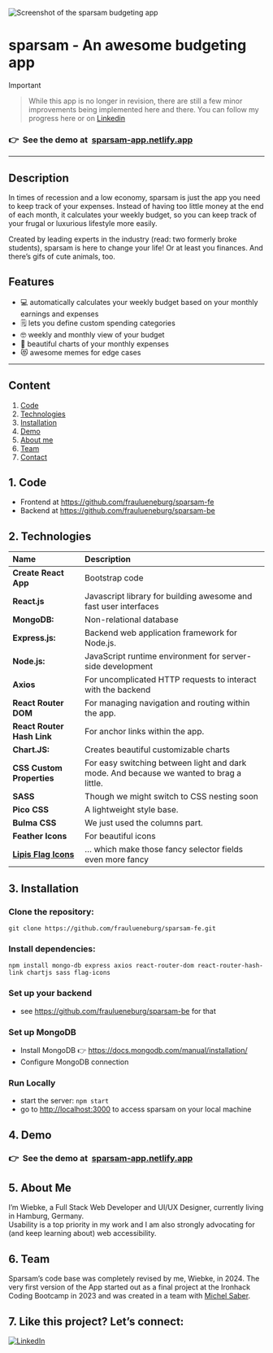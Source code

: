 ![Screenshot of the sparsam budgeting app](https://repository-images.githubusercontent.com/693795209/d7feabc3-39cf-4943-8156-e2ec47eb605d)

# sparsam - An awesome budgeting app

> [!IMPORTANT]
>
> > While this app is no longer in revision, there are still a few minor improvements being implemented here and there. You can follow my progress here or on [Linkedin](https://linkedin.com/in/fraulueneburg)

### 👉&nbsp;&nbsp;See the demo at&nbsp;&nbsp;[sparsam-app.netlify.app](https://sparsam-app.netlify.app/)

---

## Description

In times of recession and a low economy, sparsam is just the app you need to keep track of your expenses. Instead of having too little money at the end of each month, it calculates your weekly budget, so you can keep track of your frugal or luxurious lifestyle more easily.

Created by leading experts in the industry (read: two formerly broke students), sparsam is here to change your life! Or at least you finances. And there’s gifs of cute animals, too.

## Features

- 💻 automatically calculates your weekly budget based on your monthly earnings and expenses
- 🗒️ lets you define custom spending categories
- 🤓 weekly and monthly view of your budget
- 🍰 beautiful charts of your monthly expenses
- 😻 awesome memes for edge cases

---

## Content

1. [Code](#1-code)
2. [Technologies](#2-technologies)
3. [Installation](#3-installation)
4. [Demo](#4-demo)
5. [About me](#5-about-me)
6. [Team](#6-team)
7. [Contact](#7-like-this-project-lets-connect)

## 1. Code

- Frontend at https://github.com/fraulueneburg/sparsam-fe
- Backend at https://github.com/fraulueneburg/sparsam-be

## 2. Technologies

| Name                                                        | Description                                                                             |
| :---------------------------------------------------------- | :-------------------------------------------------------------------------------------- |
| **Create React App**                                        | Bootstrap code                                                                          |
| **React.js**                                                | Javascript library for building awesome and fast user interfaces                        |
| **MongoDB:**                                                | Non-relational database                                                                 |
| **Express.js:**                                             | Backend web application framework for Node.js.                                          |
| **Node.js:**                                                | JavaScript runtime environment for server-side development                              |
| **Axios**                                                   | For uncomplicated HTTP requests to interact with the backend                            |
| **React Router DOM**                                        | For managing navigation and routing within the app.                                     |
| **React Router Hash Link**                                  | For anchor links within the app.                                                        |
| **Chart.JS:**                                               | Creates beautiful customizable charts                                                   |
| **CSS Custom Properties**                                   | For easy switching between light and dark mode. And because we wanted to brag a little. |
| **SASS**                                                    | Though we might switch to CSS nesting soon                                              |
| **Pico CSS**                                                | A lightweight style base.                                                               |
| **Bulma CSS**                                               | We just used the columns part.                                                          |
| **Feather Icons**                                           | For beautiful icons                                                                     |
| **[Lipis Flag Icons](https://github.com/lipis/flag-icons)** | … which make those fancy selector fields even more fancy                                |

## 3. Installation

### Clone the repository:

```
git clone https://github.com/fraulueneburg/sparsam-fe.git
```

### Install dependencies:

```
npm install mongo-db express axios react-router-dom react-router-hash-link chartjs sass flag-icons
```

### Set up your backend

- see https://github.com/fraulueneburg/sparsam-be for that

### Set up MongoDB

- Install MongoDB 👉 https://docs.mongodb.com/manual/installation/
- Configure MongoDB connection

### Run Locally

- start the server: `npm start`
- go to [http://localhost:3000](http://localhost:3000) to access sparsam on your local machine

## 4. Demo

### 👉&nbsp;&nbsp;See the demo at&nbsp;&nbsp;[sparsam-app.netlify.app](https://sparsam-app.netlify.app/)

## 5. About Me

I’m Wiebke, a Full Stack Web Developer and UI/UX Designer, currently living in Hamburg, Germany.  
Usability is a top priority in my work and I am also strongly advocating for (and keep learning about) web accessibility.

## 6. Team

Sparsam’s code base was completely revised by me, Wiebke, in 2024. The very first version of the App started out as a final project at the Ironhack Coding Bootcamp in 2023 and was created in a team with [Michel Saber](https://github.com/michelsaber).

## 7. Like this project? Let’s connect:

<a href="https://linkedin.com/in/fraulueneburg" target="_blank">
<img alt="LinkedIn" src="https://img.shields.io/badge/-linkedin-1572B6?&style=for-the-badge&logo=css3&logoColor=white" />
</a>
